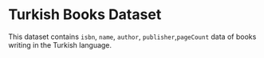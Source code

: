 # Turkish Books Dataset
This dataset contains `isbn`, `name`, `author`, `publisher`,`pageCount` data of books writing in the Turkish language.